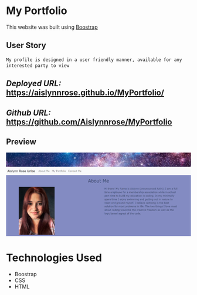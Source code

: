 # **My Portfolio**
This website was built using [Boostrap](https://getbootstrap.com/)

## User Story

```
My profile is designed in a user friendly manner, available for any interested party to view
```

## _Deployed URL:_ https://aislynnrose.github.io/MyPortfolio/

## _Github URL:_ https://github.com/Aislynnrose/MyPortfolio


## Preview

![Screenshot](./assets/images/PageSnippet.PNG)

# Technologies Used

* Boostrap
* CSS
* HTML